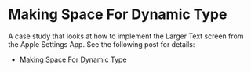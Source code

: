 #  Making Space For Dynamic Type

A case study that looks at how to implement the Larger Text screen from the Apple Settings App. See the following post for details:

+ [Making Space For Dynamic Type](https://useyourloaf.com/blog/making-space-for-dynamic-type/)
